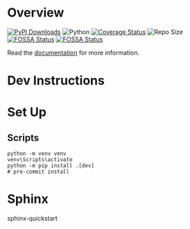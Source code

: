 # Overview


[![PyPI Downloads](https://static.pepy.tech/badge/pbi-parsers)](https://pepy.tech/projects/pbi-parsers)
![Python](https://img.shields.io/badge/python-3.11-blue.svg)
[![Coverage Status](https://coveralls.io/repos/github/douglassimonsen/pbi_parsers/badge.svg?branch=main)](https://coveralls.io/github/douglassimonsen/pbi_parsers?branch=main)
![Repo Size](https://img.shields.io/github/repo-size/douglassimonsen/pbi_parsers)
[![FOSSA Status](https://app.fossa.com/api/projects/git%2Bgithub.com%2Fdouglassimonsen%2Fpbi_parsers.svg?type=shield&issueType=license)](https://app.fossa.com/projects/git%2Bgithub.com%2Fdouglassimonsen%2Fpbi_parsers?ref=badge_shield&issueType=license)
[![FOSSA Status](https://app.fossa.com/api/projects/git%2Bgithub.com%2Fdouglassimonsen%2Fpbi_parsers.svg?type=shield&issueType=security)](https://app.fossa.com/projects/git%2Bgithub.com%2Fdouglassimonsen%2Fpbi_parsers?ref=badge_shield&issueType=security)

Read the [documentation](https://douglassimonsen.github.io/pbi_parsers/) for more information.


# Dev Instructions


# Set Up

## Scripts

```shell
python -m venv venv
venv\Scripts\activate
python -m pip install .[dev]
# pre-commit install
```



# Sphinx

sphinx-quickstart